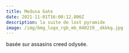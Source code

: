 ```yaml
---
title: Medusa Gate
date: 2021-11-01T16:00:12.806Z
description: la suite de lost pyramide
image: /img/bmg_logo_rgb_mb_040219__dkbkg.jpg
---
```

basée sur assasins creed odysée.